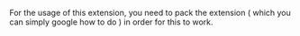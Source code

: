 For the usage of this extension, you need to pack the extension ( which you can simply google how to do ) in order for this to work.
